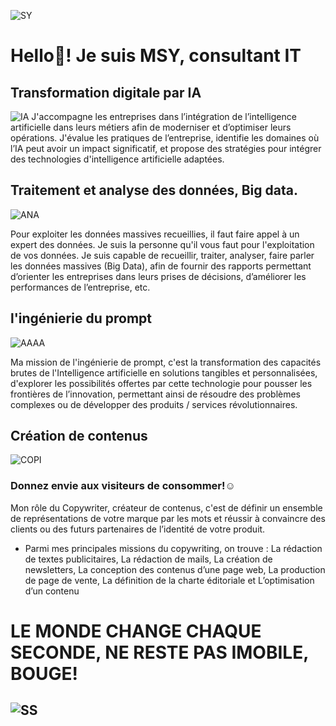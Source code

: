 ![SY](https://github.com/user-attachments/assets/af1ee6ad-9832-41f2-ac1b-efcad3272852)


 # Hello👋! Je suis MSY, consultant IT

 ## Transformation digitale par IA
![IA](https://github.com/user-attachments/assets/25ea37e7-a1c8-48f4-8ae4-202b9e6d548a)
J'accompagne les entreprises dans l’intégration de l’intelligence artificielle dans leurs métiers afin de moderniser et d’optimiser leurs opérations. J'évalue les pratiques de l’entreprise, identifie les domaines où l’IA peut avoir un impact significatif, et propose des stratégies pour intégrer des technologies d'intelligence artificielle adaptées.

  ## Traitement et analyse des données, Big data.
![ANA](https://github.com/user-attachments/assets/6dcd047a-2c28-4f24-b665-cd731127aeec)

Pour exploiter les données massives recueillies, il faut faire appel à un expert des données. Je suis la personne qu'il vous faut pour l'exploitation de vos données. Je suis capable de recueillir, traiter, analyser, faire parler les données massives (Big Data), afin de fournir des rapports permettant d’orienter les entreprises dans leurs prises de décisions, d’améliorer les performances de l’entreprise, etc.

## l'ingénierie du prompt
![AAAA](https://github.com/user-attachments/assets/276e4d85-2bb1-4443-bcd0-4401e4fef655)

Ma mission de l'ingénierie de prompt, c'est la transformation des capacités brutes de l'Intelligence artificielle  en solutions tangibles et personnalisées, d'explorer les possibilités offertes par cette technologie pour pousser les frontières de l’innovation, permettant ainsi de résoudre des problèmes complexes ou de développer des produits / services révolutionnaires.

## Création de contenus
![COPI](https://github.com/user-attachments/assets/a6a3259e-79fd-43c8-ae17-b2c50ff40f8f)

### Donnez envie aux visiteurs de consommer!☺️
Mon rôle du Copywriter, créateur de contenus, c'est de définir un ensemble de représentations de votre marque par les mots et réussir à convaincre des clients ou des futurs partenaires de l’identité de votre produit.

- Parmi mes principales missions du copywriting, on trouve : La rédaction de textes publicitaires, La rédaction de mails, La création de newsletters, La conception des contenus d’une page web, La production de page de vente, La définition de la charte éditoriale et L’optimisation d’un contenu


# LE MONDE CHANGE CHAQUE SECONDE, NE RESTE PAS IMOBILE, BOUGE!
## ![SS](https://github.com/user-attachments/assets/6c544225-d021-4929-8660-149bc70b907e)



